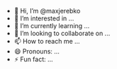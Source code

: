 - 👋 Hi, I’m @maxjerebko
- 👀 I’m interested in ...
- 🌱 I’m currently learning ...
- 💞️ I’m looking to collaborate on ...
- 📫 How to reach me ...
- 😄 Pronouns: ...
- ⚡ Fun fact: ...

<!---
maxjerebko/maxjerebko is a ✨ special ✨ repository because its `README.md` (this file) appears on your GitHub profile.
You can click the Preview link to take a look at your changes.
--->
